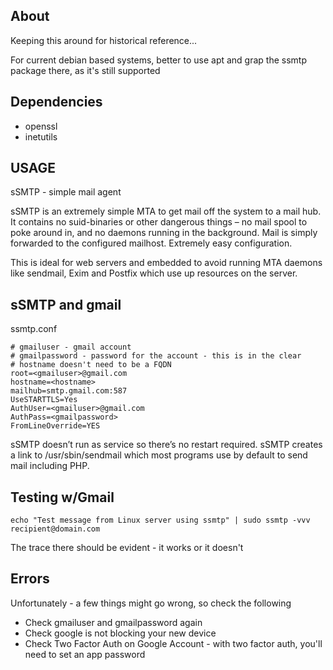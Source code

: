 ## About

Keeping this around for historical reference...

For current debian based systems, better to use apt and grap the ssmtp package there, as it's still supported

## Dependencies

* openssl
* inetutils

## USAGE

sSMTP - simple mail agent

sSMTP is an extremely simple MTA to get mail off the system to a mail hub. It contains no suid-binaries or other dangerous things – no mail spool to poke around in, and no daemons running in the background. Mail is simply forwarded to the configured mailhost. Extremely easy configuration.

This is ideal for web servers and embedded to avoid running MTA daemons like sendmail, Exim and Postfix which use up resources on the server.

## sSMTP and gmail

ssmtp.conf

```
# gmailuser - gmail account
# gmailpassword - password for the account - this is in the clear
# hostname doesn't need to be a FQDN
root=<gmailuser>@gmail.com
hostname=<hostname>
mailhub=smtp.gmail.com:587
UseSTARTTLS=Yes
AuthUser=<gmailuser>@gmail.com
AuthPass=<gmailpassword>
FromLineOverride=YES
```

sSMTP doesn’t run as service so there’s no restart required. sSMTP creates a link to /usr/sbin/sendmail which most programs use by default to send mail including PHP.

## Testing w/Gmail

```
echo "Test message from Linux server using ssmtp" | sudo ssmtp -vvv recipient@domain.com
```

The trace there should be evident - it works or it doesn't

## Errors

Unfortunately - a few things might go wrong, so check the following

* Check gmailuser and gmailpassword again
* Check google is not blocking your new device
* Check Two Factor Auth on Google Account - with two factor auth, you'll need to set an app password


